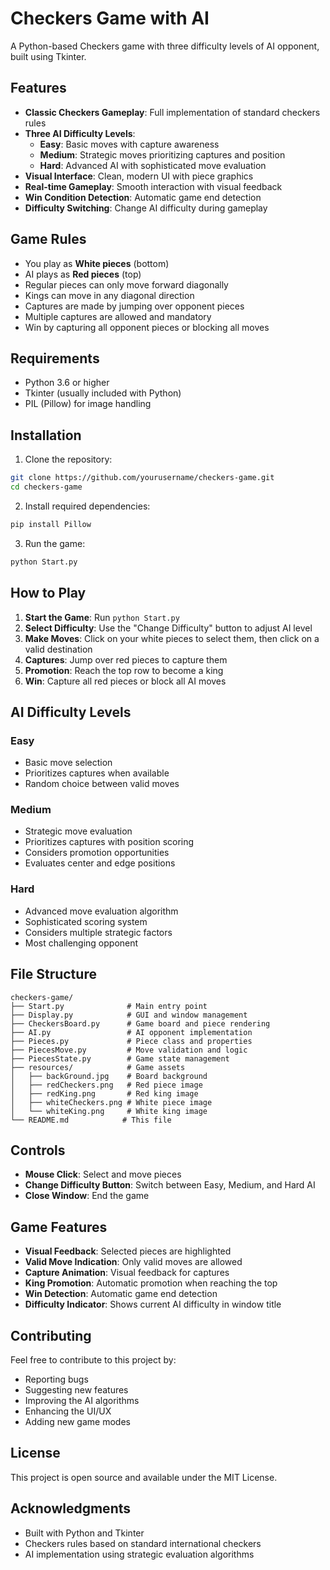 # Checkers Game with AI

A Python-based Checkers game with three difficulty levels of AI opponent, built using Tkinter.

## Features

- **Classic Checkers Gameplay**: Full implementation of standard checkers rules
- **Three AI Difficulty Levels**:
  - **Easy**: Basic moves with capture awareness
  - **Medium**: Strategic moves prioritizing captures and position
  - **Hard**: Advanced AI with sophisticated move evaluation
- **Visual Interface**: Clean, modern UI with piece graphics
- **Real-time Gameplay**: Smooth interaction with visual feedback
- **Win Condition Detection**: Automatic game end detection
- **Difficulty Switching**: Change AI difficulty during gameplay

## Game Rules

- You play as **White pieces** (bottom)
- AI plays as **Red pieces** (top)
- Regular pieces can only move forward diagonally
- Kings can move in any diagonal direction
- Captures are made by jumping over opponent pieces
- Multiple captures are allowed and mandatory
- Win by capturing all opponent pieces or blocking all moves

## Requirements

- Python 3.6 or higher
- Tkinter (usually included with Python)
- PIL (Pillow) for image handling

## Installation

1. Clone the repository:
```bash
git clone https://github.com/yourusername/checkers-game.git
cd checkers-game
```

2. Install required dependencies:
```bash
pip install Pillow
```

3. Run the game:
```bash
python Start.py
```

## How to Play

1. **Start the Game**: Run `python Start.py`
2. **Select Difficulty**: Use the "Change Difficulty" button to adjust AI level
3. **Make Moves**: Click on your white pieces to select them, then click on a valid destination
4. **Captures**: Jump over red pieces to capture them
5. **Promotion**: Reach the top row to become a king
6. **Win**: Capture all red pieces or block all AI moves

## AI Difficulty Levels

### Easy
- Basic move selection
- Prioritizes captures when available
- Random choice between valid moves

### Medium
- Strategic move evaluation
- Prioritizes captures with position scoring
- Considers promotion opportunities
- Evaluates center and edge positions

### Hard
- Advanced move evaluation algorithm
- Sophisticated scoring system
- Considers multiple strategic factors
- Most challenging opponent

## File Structure

```
checkers-game/
├── Start.py              # Main entry point
├── Display.py            # GUI and window management
├── CheckersBoard.py      # Game board and piece rendering
├── AI.py                 # AI opponent implementation
├── Pieces.py             # Piece class and properties
├── PiecesMove.py         # Move validation and logic
├── PiecesState.py        # Game state management
├── resources/            # Game assets
│   ├── backGround.jpg    # Board background
│   ├── redCheckers.png   # Red piece image
│   ├── redKing.png       # Red king image
│   ├── whiteCheckers.png # White piece image
│   └── whiteKing.png     # White king image
└── README.md            # This file
```

## Controls

- **Mouse Click**: Select and move pieces
- **Change Difficulty Button**: Switch between Easy, Medium, and Hard AI
- **Close Window**: End the game

## Game Features

- **Visual Feedback**: Selected pieces are highlighted
- **Valid Move Indication**: Only valid moves are allowed
- **Capture Animation**: Visual feedback for captures
- **King Promotion**: Automatic promotion when reaching the top
- **Win Detection**: Automatic game end detection
- **Difficulty Indicator**: Shows current AI difficulty in window title

## Contributing

Feel free to contribute to this project by:
- Reporting bugs
- Suggesting new features
- Improving the AI algorithms
- Enhancing the UI/UX
- Adding new game modes

## License

This project is open source and available under the MIT License.

## Acknowledgments

- Built with Python and Tkinter
- Checkers rules based on standard international checkers
- AI implementation using strategic evaluation algorithms 